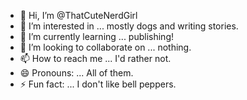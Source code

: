 - 👋 Hi, I’m @ThatCuteNerdGirl
- 👀 I’m interested in ... mostly dogs and writing stories.
- 🌱 I’m currently learning ... publishing!
- 💞️ I’m looking to collaborate on ... nothing.
- 📫 How to reach me ... I'd rather not.
- 😄 Pronouns: ... All of them.
- ⚡ Fun fact: ... I don't like bell peppers.

<!---
ThatCuteNerdGirl/ThatCuteNerdGirl is a ✨ special ✨ repository because its `README.md` (this file) appears on your GitHub profile.
You can click the Preview link to take a look at your changes.
--->
